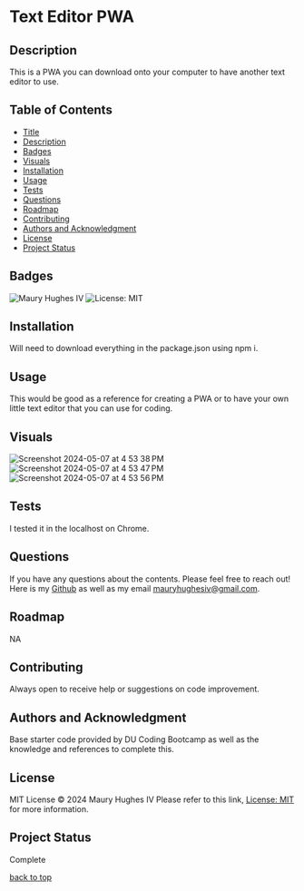 <a id="title"></a>
# Text Editor PWA 

<a id="description"></a>
## Description
This is a PWA you can download onto your computer to have another text editor to use.

## Table of Contents
- [Title](#title)
- [Description](#description)
- [Badges](#badges)
- [Visuals](#visuals)
- [Installation](#installation)
- [Usage](#usage)
- [Tests](#tests)
- [Questions](#questions)
- [Roadmap](#roadmap)
- [Contributing](#contributing)
- [Authors and Acknowledgment](#acknowledgment)
- [License](#license)
- [Project Status](#status)

<a id="badges"></a>
## Badges
![Maury Hughes IV](https://img.shields.io/badge/Maury%20Hughes%20IV-5A2BE2)
![License: MIT](https://img.shields.io/badge/License-MIT-yellow.svg)

<a id="installation"></a>
## Installation
Will need to download everything in the package.json using npm i.

<a id="usage"></a>
## Usage
This would be good as a reference for creating a PWA or to have your own little text editor that you can use for coding.

<a id="Visuals"></a>
## Visuals
![Screenshot 2024-05-07 at 4 53 38 PM](https://github.com/MauryIV/text-editor-pwa/assets/146037880/d461ef37-e4d2-40d3-bc14-0eb1ab294575)
![Screenshot 2024-05-07 at 4 53 47 PM](https://github.com/MauryIV/text-editor-pwa/assets/146037880/863efe75-3176-435e-a414-dd572c81642c)
![Screenshot 2024-05-07 at 4 53 56 PM](https://github.com/MauryIV/text-editor-pwa/assets/146037880/f0949c73-9eb4-4cc3-85cd-be0a6bb66b31)

<a id="tests"></a>
## Tests
I tested it in the localhost on Chrome.

<a id="questions"></a>
## Questions
If you have any questions about the contents. Please feel free to reach out!
Here is my [Github](https://github.com/MauryIV) as well as my email <mauryhughesiv@gmail.com>.

<a id="roadmap"></a>
## Roadmap
NA

<a id="contributing"></a>
## Contributing
Always open to receive help or suggestions on code improvement.

<a id="acknowledgment"></a>
## Authors and Acknowledgment
Base starter code provided by DU Coding Bootcamp as well as the knowledge and references to complete this.

<a id="license"></a>
## License
MIT License © 2024 Maury Hughes IV
Please refer to this link, [License: MIT](https://opensource.org/licenses/MIT) for more information.

<a id="status"></a>
## Project Status
Complete

[back to top](#title)
